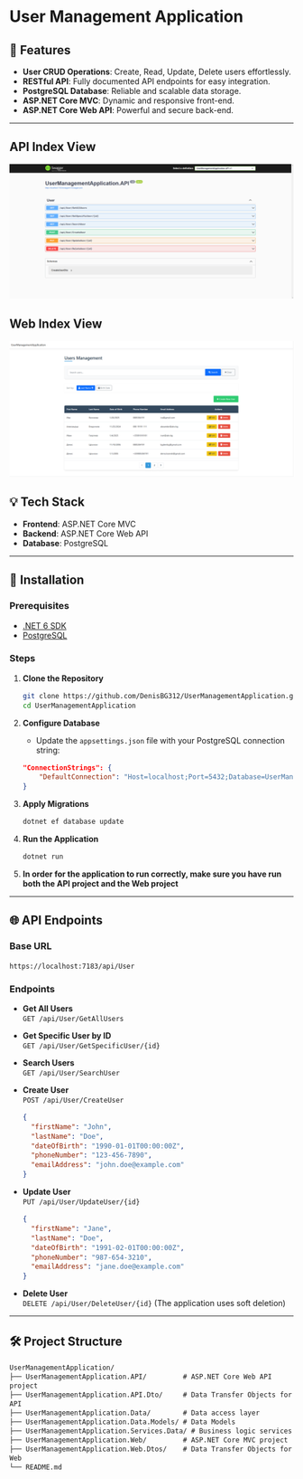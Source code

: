 # User Management Application

## 🚀 Features

- **User CRUD Operations**: Create, Read, Update, Delete users effortlessly.
- **RESTful API**: Fully documented API endpoints for easy integration.
- **PostgreSQL Database**: Reliable and scalable data storage.
- **ASP.NET Core MVC**: Dynamic and responsive front-end.
- **ASP.NET Core Web API**: Powerful and secure back-end.

---
## API Index View
![Api index view](https://github.com/DenisBG312/UserManagementApplication/blob/master/UserManagementApplication.Web/Project-Pictures/API_index.png)

## Web Index View
![Api index view](https://github.com/DenisBG312/UserManagementApplication/blob/master/UserManagementApplication.Web/Project-Pictures/Web_index.png)

## 💡 Tech Stack

- **Frontend**: ASP.NET Core MVC
- **Backend**: ASP.NET Core Web API
- **Database**: PostgreSQL

---

## 🚧 Installation

### Prerequisites

- [.NET 6 SDK](https://dotnet.microsoft.com/download/dotnet/6.0)
- [PostgreSQL](https://www.postgresql.org/download/)

### Steps

1. **Clone the Repository**

   ```bash
   git clone https://github.com/DenisBG312/UserManagementApplication.git
   cd UserManagementApplication
   ```

2. **Configure Database**

   - Update the `appsettings.json` file with your PostgreSQL connection string:

   ```json
   "ConnectionStrings": {
       "DefaultConnection": "Host=localhost;Port=5432;Database=UserManagementDB;Username=your-username;Password=your-password"
   }
   ```

3. **Apply Migrations**

   ```bash
   dotnet ef database update
   ```

4. **Run the Application**

   ```bash
   dotnet run
   ```
   
5. **In order for the application to run correctly, make sure you have run both the API project and the Web project**

---

## 🌐 API Endpoints

### Base URL

```
https://localhost:7183/api/User
```

### Endpoints

- **Get All Users**\
  `GET /api/User/GetAllUsers`

- **Get Specific User by ID**\
  `GET /api/User/GetSpecificUser/{id}`

- **Search Users**\
  `GET /api/User/SearchUser`

- **Create User**\
  `POST /api/User/CreateUser`

  ```json
  {
    "firstName": "John",
    "lastName": "Doe",
    "dateOfBirth": "1990-01-01T00:00:00Z",
    "phoneNumber": "123-456-7890",
    "emailAddress": "john.doe@example.com"
  }
  ```

- **Update User**\
  `PUT /api/User/UpdateUser/{id}`

  ```json
  {
    "firstName": "Jane",
    "lastName": "Doe",
    "dateOfBirth": "1991-02-01T00:00:00Z",
    "phoneNumber": "987-654-3210",
    "emailAddress": "jane.doe@example.com"
  }
  ```

- **Delete User**\
  `DELETE /api/User/DeleteUser/{id}` (The application uses soft deletion)

---

## 🛠️ Project Structure

```
UserManagementApplication/
├── UserManagementApplication.API/         # ASP.NET Core Web API project
├── UserManagementApplication.API.Dto/     # Data Transfer Objects for API
├── UserManagementApplication.Data/        # Data access layer
├── UserManagementApplication.Data.Models/ # Data Models
├── UserManagementApplication.Services.Data/ # Business logic services
├── UserManagementApplication.Web/         # ASP.NET Core MVC project
├── UserManagementApplication.Web.Dtos/    # Data Transfer Objects for Web
└── README.md
```
